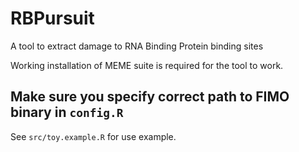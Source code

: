# RBPursuit
A tool to extract damage to RNA Binding Protein binding sites

Working installation of MEME suite is required for the tool to work.
## Make sure you specify correct path to FIMO binary in `config.R`

See `src/toy.example.R` for use example.
